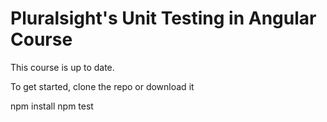 # Pluralsight's Unit Testing in Angular Course

This course is up to date.

To get started, clone the repo or download it

npm install
npm test
